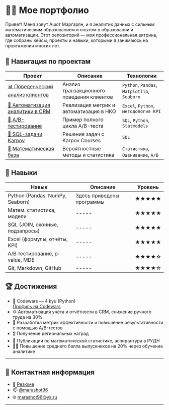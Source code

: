 # 👨‍💻 Мое портфолио

Привет! Меня зовут Ашот Маргарян, и я аналитик данных с сильным математическим образованием и опытом в образовании и автоматизации. Этот репозиторий — моя профессиональная витрина, где собраны кейсы, проекты и навыки, которыми я занимаюсь на проятяжении многих лет.

## 🧭 Навигация по проектам

| Проект | Описание | Технологии |
|--------|----------|------------|
| [📊 Поведенческий анализ клиентов](./projects/paysim_analysis/README.md) | Анализ транзакционного поведения клиентов | `Python`, `Pandas`, `Matplotlib`, `Seaborn` |
| [📁 Автоматизация аналитики в CRM](./projects/crm_automation/README.md) | Реализация метрик и автоматизация в НКО | `Excel`, `Python`, `методология KPI` |
| [🧪 A/B-тестирование](./projects/ab_test_example/README.md) | Пример полного цикла A/B-теста | `SQL`, `Python`, `Statmodels` |
| [🧠 SQL-задачи Karpov](./sql_challenges/README.md) | Решение задач с Karpov.Courses | `SQL` |
| [📐 Математическая база](./quant_skills/README.md) | Вероятностные методы и статистика | `Статистика`, `Оценивание`, `A/B` |

## 🧰 Навыки

| Навык | Описание | Уровень |
|-------|---------|------------|
| Python (Pandas, NumPy, Seaborn) | Здесь приведены программы | ★★★★★ |
| Матем. статистика, модели | ----- |  ★★★★★ |
| SQL (JOIN, оконные, подзапросы) | ----- | ★★★★★ |
| Excel (формулы, отчёты, KPI) | ----- |  ★★★★★ |
| A/B тестирование, p-value, MDE | ----- | ★★★★☆ |
| Git, Markdown, GitHub | ----- | ★★★★☆ |

## 🏆 Достижения

- 🎯 Codewars — 4 kyu (Python)  
  [Профиль на Codewars](https://www.codewars.com/users/marashot96)  
- ⚙️ Автоматизация учёта и отчётности в CRM, снижение ручного труда на 30%  
- 🧪 Разработка метрик эффективности и повышение результативности с помощью A/B-тестов
- 🎖️ Получение региональных наград 
- 📘 Публикации по математической статистике, аспирантура в РУДН  
- 👨‍🏫 Повышение среднего балла выпускников на 20% через обучение аналитике  

---

## 💼 Контактная информация

- 📄 [Резюме](#)  
- 📫 [@marashot96](https://t.me/marashot96)
- 🌐 [marashot96@ya.ru](marashot96@ya.ru)

---


